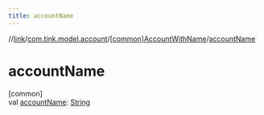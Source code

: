 ```yaml
---
title: accountName
---
```

//[link](../../../index.html)/[com.tink.model.account](../index.html)/[[common]AccountWithName](index.html)/[accountName](account-name.html)



# accountName



[common]\
val [accountName](account-name.html): [String](https://kotlinlang.org/api/latest/jvm/stdlib/kotlin/-string/index.html)





